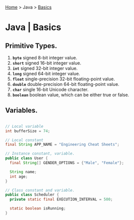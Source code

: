 [Home](../index.md) > Java > [Basics](./java_basics.md)

# Java | Basics

## Primitive Types.

1. **`byte`** signed 8-bit integer value.
1. **`short`** signed 16-bit integer value.
1. **`int`** signed 32-bit integer value.
1. **`long`** signed 64-bit integer value.
1. **`float`** single-precision 32-bit floating-point value.
1. **`double`** double-precision 64-bit floating-point value.
1. **`char`** single 16-bit Unicode character.
1. **`boolean`** boolean value, which can be either true or false.

## Variables.

```java

// Local variable
int bufferSize = 74;

// Local constant
final String APP_NAME = "Engineering Cheat Sheets";

// Instance constant, variable.
public class User {
  final String[] GENDER_OPTIONS = {"Male", "Female"};

  String name;
  int age;
}

// Class constant and variable.
public class Scheduler {
  private static final EXECUTION_INTERVAL = 500;

  static boolean isRunning;
}
```
